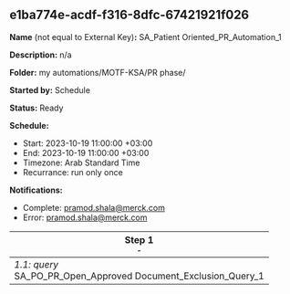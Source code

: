 ## e1ba774e-acdf-f316-8dfc-67421921f026

**Name** (not equal to External Key)**:** SA_Patient Oriented_PR_Automation_1

**Description:** n/a

**Folder:** my automations/MOTF-KSA/PR phase/

**Started by:** Schedule

**Status:** Ready

**Schedule:**

* Start: 2023-10-19 11:00:00 +03:00
* End: 2023-10-19 11:00:00 +03:00
* Timezone: Arab Standard Time
* Recurrance: run only once

**Notifications:**

* Complete: pramod.shala@merck.com
* Error: pramod.shala@merck.com

| Step 1<br>_<small>-</small>_ |
| --- |
| _1.1: query_<br>SA_PO_PR_Open_Approved Document_Exclusion_Query_1 |
